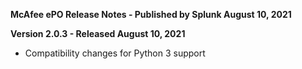 **McAfee ePO Release Notes - Published by Splunk August 10, 2021**


**Version 2.0.3 - Released August 10, 2021**

* Compatibility changes for Python 3 support
